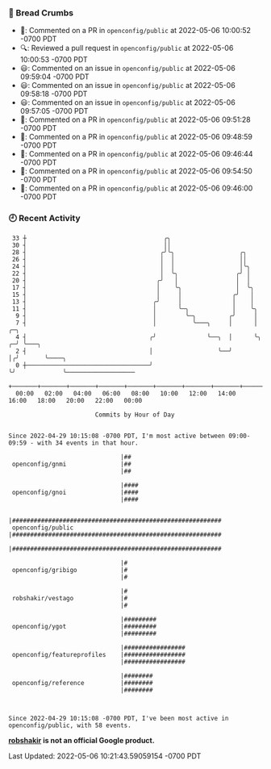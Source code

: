 ### 🍞 Bread Crumbs

 * 💬: Commented on a PR in  `openconfig/public` at 2022-05-06 10:00:52 -0700 PDT
 * 🔍: Reviewed a pull request in  `openconfig/public` at 2022-05-06 10:00:53 -0700 PDT
 * 😃: Commented on an issue in `openconfig/public` at 2022-05-06 09:59:04 -0700 PDT
 * 😃: Commented on an issue in `openconfig/public` at 2022-05-06 09:58:18 -0700 PDT
 * 😃: Commented on an issue in `openconfig/public` at 2022-05-06 09:57:05 -0700 PDT
 * 💬: Commented on a PR in  `openconfig/public` at 2022-05-06 09:51:28 -0700 PDT
 * 💬: Commented on a PR in  `openconfig/public` at 2022-05-06 09:48:59 -0700 PDT
 * 💬: Commented on a PR in  `openconfig/public` at 2022-05-06 09:46:44 -0700 PDT
 * 💬: Commented on a PR in  `openconfig/public` at 2022-05-06 09:54:50 -0700 PDT
 * 💬: Commented on a PR in  `openconfig/public` at 2022-05-06 09:46:00 -0700 PDT

### 🕘 Recent Activity
```
 33 ┼                                      ╭╮
 30 ┤                                      ││
 28 ┤                                     ╭╯╰╮                  ╭╮
 26 ┤                                     │  │                  ││
 24 ┤                                     │  │                  │╰╮
 22 ┤                                     │  ╰╮                ╭╯ │
 20 ┤                                    ╭╯   │                │  │
 17 ┤                                    │    ╰╮               │  ╰╮
 15 ┤                                    │     │              ╭╯   │
 13 ┤                                   ╭╯     │              │    │
 11 ┤                                   │      ╰─╮            │    ╰╮
  9 ┤                                   │        ╰─╮         ╭╯     │
  7 ┤                                   │          ╰───╮     │      │    ╭─╮
  4 ┤                                  ╭╯              ╰──╮  │      ╰╮ ╭─╯ ╰───╮
  2 ┤                                  │                  ╰──╯       │╭╯       ╰────╮
  0 ┼──────────────────────────────────╯                             ╰╯             ╰───────────────────
    +───────+───────+───────+───────+───────+───────+───────+───────+───────+───────+───────+───────+────
  00:00   02:00   04:00   06:00   08:00   10:00   12:00   14:00   16:00   18:00   20:00   22:00   00:00   

						Commits by Hour of Day


Since 2022-04-29 10:15:08 -0700 PDT, I'm most active between 09:00-09:59 - with 34 events in that hour.

```



```
                               |##
 openconfig/gnmi               |##
                               |##

                               |####
 openconfig/gnoi               |####
                               |####

                               |##########################################################
 openconfig/public             |##########################################################
                               |##########################################################

                               |#
 openconfig/gribigo            |#
                               |#

                               |#
 robshakir/vestago             |#
                               |#

                               |#########
 openconfig/ygot               |#########
                               |#########

                               |#################
 openconfig/featureprofiles    |#################
                               |#################

                               |########
 openconfig/reference          |########
                               |########



Since 2022-04-29 10:15:08 -0700 PDT, I've been most active in openconfig/public, with 58 events.

```
**[robshakir](mailto:robjs@google.com) is not an official Google product.**  


Last Updated: 2022-05-06 10:21:43.59059154 -0700 PDT
